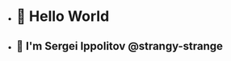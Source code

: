 
- # 👋 Hello World
- ## 🐡 I'm Sergei Ippolitov @strangy-strange 


<!---
🐱‍🏍
- 👋 Hi, I’m @strangy-strange
- 👀 I’m interested in ...
- 🌱 I’m currently learning ...
- 💞️ I’m looking to collaborate on ...
- 📫 How to reach me ...
strangy-strange/strangy-strange is a ✨ special ✨ repository because its `README.md` (this file) appears on your GitHub profile.
You can click the Preview link to take a look at your changes.
--->
